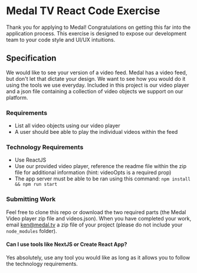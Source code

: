 # Medal TV React Code Exercise

Thank you for applying to Medal! Congratulations on getting this far into the application process. This exercise is designed to expose our development team to your code style and UI/UX intuitions.

## Specification

We would like to see your version of a video feed. Medal has a video feed, but don't let that dictate your design. We want to see how you would do it using the tools we use everyday. Included in this project is our video player and a json file containing a collection of video objects we support on our platform.

### Requirements
- List all video objects using our video player
- A user should bee able to play the individual videos within the feed

### Technology Requirements
- Use ReactJS
- Use our provided video player, reference the readme file within the zip file for additional information (hint: videoOpts is a required prop)
- The app server must be able to be ran using this command:
  `npm install && npm run start`

### Submitting Work
Feel free to clone this repo or download the two required parts (the Medal Video player zip file and videos.json). When you have completed your work, email ken@medal.tv a zip file of your project (please do not include your `node_modules` folder).

#### Can I use tools like NextJS or Create React App?
Yes absolutely, use any tool you would like as long as it allows you to follow the technology requirements.
